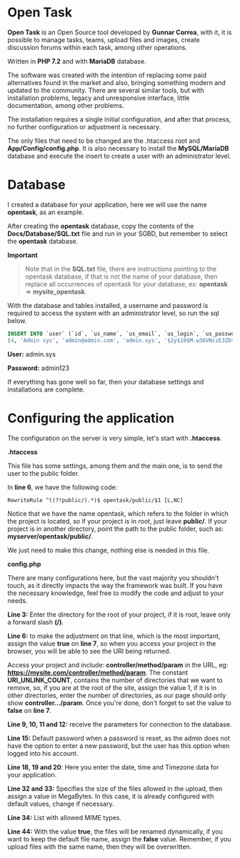 # Open Task

**Open Task** is an Open Source tool developed by **Gunnar Correa**, with it, it is possible to manage tasks, teams, upload files and images, create discussion forums within each task, among other operations.

Written in **PHP 7.2** and with **MariaDB** database.

The software was created with the intention of replacing some paid alternatives found in the market and also, bringing something modern and updated to the community. There are several similar tools, but with installation problems, legacy and unresponsive interface, little documentation, among other problems.

The installation requires a single initial configuration, and after that process, no further configuration or adjustment is necessary.

The only files that need to be changed are the .htaccess root and **App/Config/config.php**. It is also necessary to install the **MySQL/MariaDB** database and execute the insert to create a user with an administrator level.

# Database

I created a database for your application, here we will use the name **opentask**, as an example.

After creating the **opentask** database, copy the contents of the **Docs/Database/SQL.txt** file and run in your SGBD, but remember to select the **opentask** database.


**Important**

> Note that in the **SQL.txt** file, there are instructions pointing to the opentask database, if that is not the name of your database, then replace all occurrences of opentask for your database, ex: **opentask** => **mysite_opentask**.


With the database and tables installed, a username and password is required to access the system with an administrator level, so run the sql below.

```sql
INSERT INTO `user` (`id`, `us_name`, `us_email`, `us_login`, `us_password`, `us_permission`, `us_status`, `us_register`, `us_last_login`) VALUES
(4, 'Admin sys', 'admin@admin.com', 'admin.sys', '$2y$10$M.w36VNczE3Zbv29CE21TOmRKRCgCUtNnk86rVmdZTOM8eTdJcLM6', 1, 1, '2020-02-12 21:57:27', '0000-00-00 00:00:00');
```

**User:** admin.sys

**Password:** admin123

If everything has gone well so far, then your database settings and installations are complete.

# Configuring the application

The configuration on the server is very simple, let's start with **.htaccess**.

**.htaccess**

This file has some settings, among them and the main one, is to send the user to the public folder.

In **line 6**, we have the following code:

```
RewriteRule ^((?!public/).*)$ opentask/public/$1 [L,NC] 
```

Notice that we have the name opentask, which refers to the folder in which the project is located, so if your project is in root, just leave **public/**. If your project is in another directory, point the path to the public folder, such as: **myserver/opentask/public/**.

We just need to make this change, nothing else is needed in this file.

**config.php**

There are many configurations here, but the vast majority you shouldn't touch, as it directly impacts the way the framework was built. If you have the necessary knowledge, feel free to modify the code and adjust to your needs.

**Line 3:** Enter the directory for the root of your project, if it is root, leave only a forward slash **(/)**.

**Line 6:** to make the adjustment on that line, which is the most important, assign the value **true** on **line 7**, so when you access your project in the browser, you will be able to see the URI being returned.

Access your project and include: **controller/method/param** in the URL, eg: **https://mysite.com/controller/method/param**. The constant **URI_UNLINK_COUNT**, contains the number of directories that we want to remove, so, if you are at the root of the site, assign the value 1, if it is in other directories, enter the number of directories, as our page should only show **controller…/param**. Once you're done, don't forget to set the value to **false** on **line 7**.

**Line 9, 10, 11 and 12:** receive the parameters for connection to the database.

**Line 15:** Default password when a password is reset, as the admin does not have the option to enter a new password, but the user has this option when logged into his account.

**Line 18, 19 and 20**: Here you enter the date, time and Timezone data for your application.

**Line 32 and 33:** Specifies the size of the files allowed in the upload, then assign a value in MegaBytes. In this case, it is already configured with default values, change if necessary.

**Line 34:** List with allowed MIME types.

**Line 44:** With the value **true**, the files will be renamed dynamically, if you want to keep the default file name, assign the **false** value. Remember, if you upload files with the same name, then they will be overwritten.
